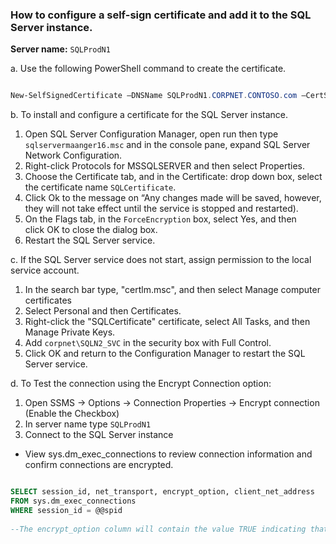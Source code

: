### How to configure a self-sign certificate and add it to the SQL Server instance.

**Server name:** `SQLProdN1`

a. Use the following PowerShell command to create the certificate. 
```powershell

New-SelfSignedCertificate –DNSName SQLProdN1.CORPNET.CONTOSO.com –CertStoreLocation Cert:\LocalMachine\My –FriendlyName SQLcertificate –KeySpec KeyExchange

```
b. To install and configure a certificate for the SQL Server instance.

1. Open SQL Server Configuration Manager, open run then type `sqlservermaanger16.msc` and in the console pane, expand SQL Server Network Configuration.
2. Right-click Protocols for MSSQLSERVER and then select Properties.
3. Choose the Certificate tab, and in the Certificate: drop down box, select the certificate name `SQLCertificate`.
4. Click Ok to the message on “Any changes made will be saved, however, they will not take effect until the service is stopped and restarted).
5. On the Flags tab, in the `ForceEncryption` box, select Yes, and then click OK to close the dialog box.
6. Restart the SQL Server service.

c. If the SQL Server service does not start, assign permission to the local service account.
1. In the search bar type, "certlm.msc", and then select Manage computer certificates
2. Select Personal and then Certificates. 
3. Right-click the "SQLCertificate" certificate, select All Tasks, and then Manage Private Keys.
4. Add `corpnet\SQLN2_SVC` in the security box with Full Control.
5. Click OK and return to the Configuration Manager to restart the SQL Server service.

d. To Test the connection using the Encrypt Connection option:

1. Open SSMS -> Options -> Connection Properties -> Encrypt connection (Enable the Checkbox)
2. In server name type `SQLProdN1`
3. Connect to the SQL Server instance

- View sys.dm_exec_connections to review connection information and confirm connections are encrypted.
```SQL

SELECT session_id, net_transport, encrypt_option, client_net_address
FROM sys.dm_exec_connections
WHERE session_id = @@spid
 
--The encrypt_option column will contain the value TRUE indicating that the connections are encrypted.
````

